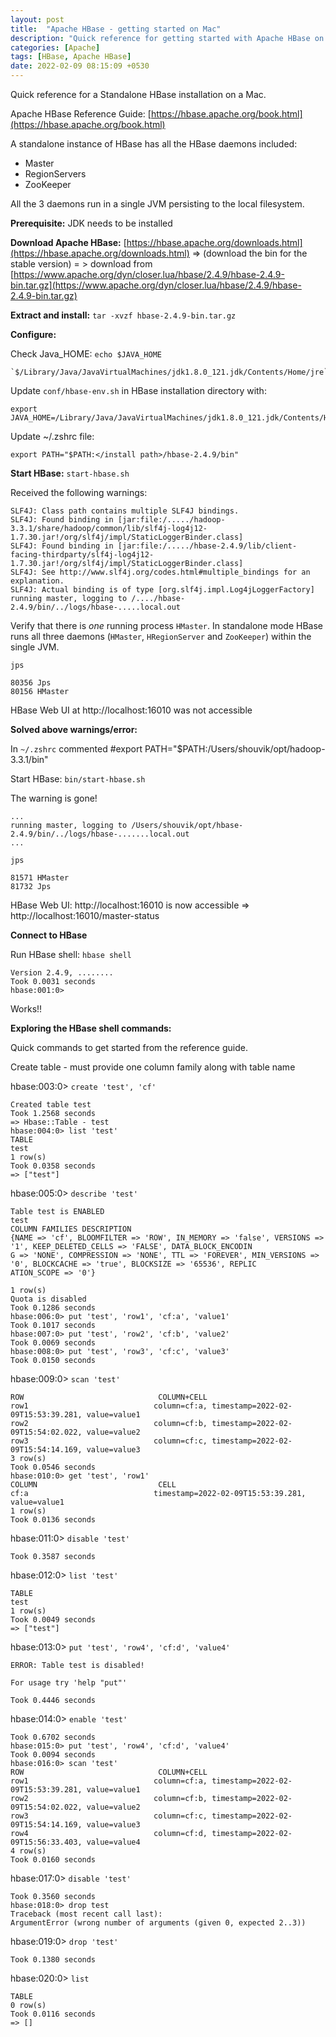 ```yaml
---
layout: post
title:  "Apache HBase - getting started on Mac"
description: "Quick reference for getting started with Apache HBase on a Mac" 
categories: [Apache]
tags: [HBase, Apache HBase]
date: 2022-02-09 08:15:09 +0530
---
```


Quick reference for a Standalone HBase installation on a Mac.

Apache HBase Reference Guide: [https://hbase.apache.org/book.html](https://hbase.apache.org/book.html)

A standalone instance of HBase has all the HBase daemons included:
* Master
* RegionServers
* ZooKeeper 

All the 3 daemons run in a single JVM persisting to the local filesystem.

**Prerequisite:** JDK needs to be installed

**Download Apache HBase:**
[https://hbase.apache.org/downloads.html](https://hbase.apache.org/downloads.html) => (download the bin for the stable version) = > download from [https://www.apache.org/dyn/closer.lua/hbase/2.4.9/hbase-2.4.9-bin.tar.gz](https://www.apache.org/dyn/closer.lua/hbase/2.4.9/hbase-2.4.9-bin.tar.gz)

**Extract and install:** `tar -xvzf hbase-2.4.9-bin.tar.gz`

**Configure:**

Check Java_HOME: `echo $JAVA_HOME`

    `$/Library/Java/JavaVirtualMachines/jdk1.8.0_121.jdk/Contents/Home/jre`

Update `conf/hbase-env.sh` in HBase installation directory with:

    export JAVA_HOME=/Library/Java/JavaVirtualMachines/jdk1.8.0_121.jdk/Contents/Home/jre

Update ~/.zshrc file:

    export PATH="$PATH:</install path>/hbase-2.4.9/bin"


**Start HBase:** `start-hbase.sh`

Received the following warnings:


    SLF4J: Class path contains multiple SLF4J bindings.
    SLF4J: Found binding in [jar:file:/...../hadoop-3.3.1/share/hadoop/common/lib/slf4j-log4j12-1.7.30.jar!/org/slf4j/impl/StaticLoggerBinder.class]
    SLF4J: Found binding in [jar:file:/...../hbase-2.4.9/lib/client-facing-thirdparty/slf4j-log4j12-1.7.30.jar!/org/slf4j/impl/StaticLoggerBinder.class]
    SLF4J: See http://www.slf4j.org/codes.html#multiple_bindings for an explanation.
    SLF4J: Actual binding is of type [org.slf4j.impl.Log4jLoggerFactory]
    running master, logging to /..../hbase-2.4.9/bin/../logs/hbase-.....local.out

Verify that there is _one_ running process `HMaster`. In standalone mode HBase runs all three daemons (`HMaster`, `HRegionServer` and `ZooKeeper`) within the single JVM. 

`jps`

    80356 Jps
    80156 HMaster

HBase Web UI at http://localhost:16010 was not accessible

**Solved above warnings/error:**

In `~/.zshrc` commented 
#export PATH="$PATH:/Users/shouvik/opt/hadoop-3.3.1/bin"

Start HBase: `bin/start-hbase.sh`

The warning is gone!

    ...
    running master, logging to /Users/shouvik/opt/hbase-2.4.9/bin/../logs/hbase-.......local.out
    ...


`jps`

    81571 HMaster
    81732 Jps

HBase Web UI: http://localhost:16010 is now accessible => http://localhost:16010/master-status


**Connect to HBase**

Run HBase shell: 
`hbase shell`

    Version 2.4.9, ........
    Took 0.0031 seconds                                                                                                          
    hbase:001:0> 

Works!!

**Exploring the HBase shell commands:**

Quick commands to get started from the reference guide.

Create table - must provide one column family along with table name

hbase:003:0> `create 'test', 'cf'`

    Created table test
    Took 1.2568 seconds                                                                                                          
    => Hbase::Table - test
    hbase:004:0> list 'test'
    TABLE                                                                                                                        
    test                                                                                                                         
    1 row(s)
    Took 0.0358 seconds                                                                                                          
    => ["test"]

hbase:005:0> `describe 'test'`

    Table test is ENABLED                                                                                                        
    test                                                                                                                         
    COLUMN FAMILIES DESCRIPTION                                                                                                  
    {NAME => 'cf', BLOOMFILTER => 'ROW', IN_MEMORY => 'false', VERSIONS => '1', KEEP_DELETED_CELLS => 'FALSE', DATA_BLOCK_ENCODIN
    G => 'NONE', COMPRESSION => 'NONE', TTL => 'FOREVER', MIN_VERSIONS => '0', BLOCKCACHE => 'true', BLOCKSIZE => '65536', REPLIC
    ATION_SCOPE => '0'}                                                                                                          

    1 row(s)
    Quota is disabled
    Took 0.1286 seconds                                                                                                          
    hbase:006:0> put 'test', 'row1', 'cf:a', 'value1'
    Took 0.1017 seconds                                                                                                          
    hbase:007:0> put 'test', 'row2', 'cf:b', 'value2'
    Took 0.0069 seconds                                                                                                          
    hbase:008:0> put 'test', 'row3', 'cf:c', 'value3'
    Took 0.0150 seconds                                                                                                          


hbase:009:0> `scan 'test'`

    ROW                              COLUMN+CELL                                                                                 
    row1                            column=cf:a, timestamp=2022-02-09T15:53:39.281, value=value1                                
    row2                            column=cf:b, timestamp=2022-02-09T15:54:02.022, value=value2                                
    row3                            column=cf:c, timestamp=2022-02-09T15:54:14.169, value=value3                                
    3 row(s)
    Took 0.0546 seconds                                                                                                          
    hbase:010:0> get 'test', 'row1'
    COLUMN                           CELL                                                                                        
    cf:a                            timestamp=2022-02-09T15:53:39.281, value=value1                                             
    1 row(s)
    Took 0.0136 seconds                                                                                                          

hbase:011:0> `disable 'test'`

    Took 0.3587 seconds                                                                                                          

hbase:012:0> `list 'test'`

    TABLE                                                                                                                        
    test                                                                                                                         
    1 row(s)
    Took 0.0049 seconds                                                                                                          
    => ["test"]

hbase:013:0> `put 'test', 'row4', 'cf:d', 'value4'`

    ERROR: Table test is disabled!

    For usage try 'help "put"'

    Took 0.4446 seconds                                                                                                          

hbase:014:0> `enable 'test'`

    Took 0.6702 seconds                                                                                                          
    hbase:015:0> put 'test', 'row4', 'cf:d', 'value4'
    Took 0.0094 seconds                                                                                                          
    hbase:016:0> scan 'test'
    ROW                              COLUMN+CELL                                                                                 
    row1                            column=cf:a, timestamp=2022-02-09T15:53:39.281, value=value1                                
    row2                            column=cf:b, timestamp=2022-02-09T15:54:02.022, value=value2                                
    row3                            column=cf:c, timestamp=2022-02-09T15:54:14.169, value=value3                                
    row4                            column=cf:d, timestamp=2022-02-09T15:56:33.403, value=value4                                
    4 row(s)
    Took 0.0160 seconds                                                                                                          

hbase:017:0> `disable 'test'`

    Took 0.3560 seconds                                                                                                          
    hbase:018:0> drop test
    Traceback (most recent call last):
    ArgumentError (wrong number of arguments (given 0, expected 2..3))

hbase:019:0> `drop 'test'`

    Took 0.1380 seconds                                                                                                          

hbase:020:0> `list`

    TABLE                                                                                                                        
    0 row(s)
    Took 0.0116 seconds                                                                                                          
    => []








